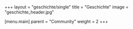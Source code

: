 +++
layout = "geschichte/single"
title = "Geschichte"
image = "geschichte_header.jpg"

[menu.main]
  parent = "Community"
  weight = 2
+++

